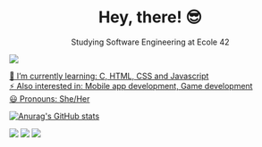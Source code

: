 ##

<h1 align="center">Hey, there! 😎</h1>

<p align="center">Studying Software Engineering at Ecole 42</p>

<p align="left">
  <a href="https://t.me/let_franca" rel="nofollow">
    <img src="https://img.shields.io/badge/Telegram-2CA5E0?style=for-the-badge&logo=telegram&logoColor=white"/>
</p>


🧠 I’m currently learning: C, HTML, CSS and Javascript  
⚡️ Also interested in: Mobile app development, Game development  
😃 Pronouns: She/Her


[![Anurag's GitHub stats](https://github-readme-stats.vercel.app/api?username=Leticia-Franca&show_icons=true&theme=outrun&border_radius=30&title_color=ff64da)](https://github.com/anuraghazra/github-readme-stats)

<img src="https://img.shields.io/badge/C-00599C?style=for-the-badge&logo=c&logoColor=white"/> <img src="https://img.shields.io/badge/HTML5-E34F26?style=for-the-badge&logo=html5&logoColor=white"/> <img src="https://img.shields.io/badge/CSS3-1572B6?style=for-the-badge&logo=css3&logoColor=white" />
